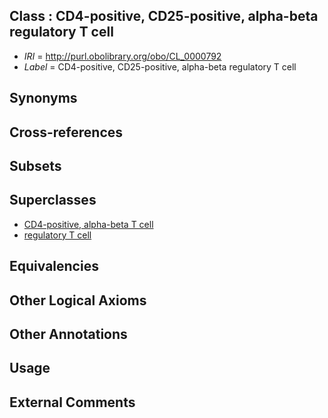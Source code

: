 
## Class : CD4-positive, CD25-positive, alpha-beta regulatory T cell

 * *IRI* = http://purl.obolibrary.org/obo/CL_0000792
 * *Label* = CD4-positive, CD25-positive, alpha-beta regulatory T cell

## Synonyms


## Cross-references


## Subsets


## Superclasses

 * [CD4-positive, alpha-beta T cell](../../CL/24/CL_0000624.md)
 * [regulatory T cell](../../CL/15/CL_0000815.md)

## Equivalencies


## Other Logical Axioms


## Other Annotations


## Usage


## External Comments

